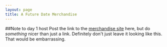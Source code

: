 ```yaml
---
layout: page
title: A Future Date Merchandise
---
```


##Note to day 1 host
Post the link to the
<a href="https://teespring.com/a-future-date">merchandise site</a> here,
but do <em>something</em> nicer than just a link.
Definitely don't just leave it looking like this. That would be embarrassing.
